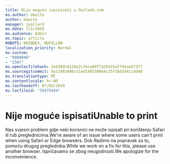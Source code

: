 ```yaml
---
title: Nije moguće ispisivati u Outlook.com
ms.author: daeite
author: daeite
manager: joallard
ms.date: 7/2/2019
ms.audience: Admin
ms.topic: article
ROBOTS: NOINDEX, NOFOLLOW
localization_priority: Normal
ms.custom:
- "8000046"
- "2507"
ms.openlocfilehash: 3a920dc6128e2c7ece6077a35d15aff9eaa5737f
ms.sourcegitcommit: 0a11493406c51ed1481586b4c35f1bd2441c4d40
ms.translationtype: MT
ms.contentlocale: hr-HR
ms.lasthandoff: 07/02/2019
ms.locfileid: "35475444"
---
```

# <a name="unable-to-print"></a><span data-ttu-id="9eed8-102">Nije moguće ispisati</span><span class="sxs-lookup"><span data-stu-id="9eed8-102">Unable to print</span></span>

<span data-ttu-id="9eed8-103">Nas svjesni problem gdje neki korisnici ne može ispisati pri korištenju Safari ili rub preglednicima.</span><span class="sxs-lookup"><span data-stu-id="9eed8-103">We're aware of an issue where some users can't print when using Safari or Edge browsers.</span></span> <span data-ttu-id="9eed8-104">Dok Radimo na popravak za to, pomoću drugog preglednika.</span><span class="sxs-lookup"><span data-stu-id="9eed8-104">While we work on a fix for this, please use another browser.</span></span> <span data-ttu-id="9eed8-105">Ispričavamo se zbog neugodnosti.</span><span class="sxs-lookup"><span data-stu-id="9eed8-105">We apologize for the inconvenience.</span></span>